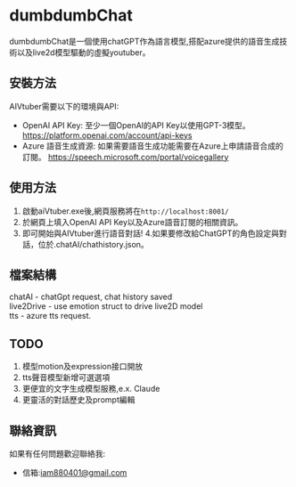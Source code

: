 # dumbdumbChat
dumbdumbChat是一個使用chatGPT作為語言模型,搭配azure提供的語音生成技術以及live2d模型驅動的虛擬youtuber。
## 安裝方法
AIVtuber需要以下的環境與API: 
- OpenAI API Key: 至少一個OpenAI的API Key以使用GPT-3模型。  
<https://platform.openai.com/account/api-keys> 
- Azure 語音生成資源: 如果需要語音生成功能需要在Azure上申請語音合成的訂閱。
<https://speech.microsoft.com/portal/voicegallery>
## 使用方法  
1. 啟動aiVtuber.exe後,網頁服務將在`http://localhost:8001/` 
2. 於網頁上填入OpenAI API Key以及Azure語音訂閱的相關資訊。  
3. 即可開始與AIVtuber進行語音對話! 
4.如果要修改給ChatGPT的角色設定與對話，位於.chatAI/chathistory.json。
## 檔案結構
chatAI - chatGpt request, chat history saved   
live2Drive - use emotion struct to drive live2D model   
tts - azure tts request.
## TODO
1. 模型motion及expression接口開放
2. tts聲音模型新增可選選項 
3. 更便宜的文字生成模型服務,e.x. Claude    
4. 更靈活的對話歷史及prompt編輯
## 聯絡資訊
如果有任何問題歡迎聯絡我:
- 信箱:iam880401@gmail.com
